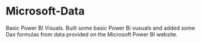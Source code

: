 # Microsoft-Data
Basic Power BI Visuals.
Built some basic Power Bi vusuals and added some Dax formulas from data provided on the Microsoft Power BI website.
